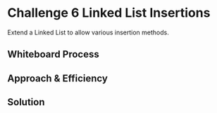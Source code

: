 # Challenge 6 Linked List Insertions

Extend a Linked List to allow various insertion methods.

## Whiteboard Process
<!-- Embedded whiteboard image -->

## Approach & Efficiency

## Solution
<!-- Show how to run your code, and examples of it in action -->
